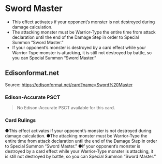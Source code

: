 # Sword Master

*   This effect activates if your opponent’s monster is not destroyed during damage calculation.
*   The attacking monster must be Warrior-Type the entire time from attack declaration until the end of the Damage Step in order to Special Summon “Sword Master.”
*   If your opponent’s monster is destroyed by a card effect while your Warrior-Type monster is attacking, it is still not destroyed by battle, so you can Special Summon “Sword Master.”

## Edisonformat.net

Source: https://edisonformat.net/card?name=Sword%20Master

### Edison-Accurate PSCT

> No Edison-Accurate PSCT available for this card.

### Card Rulings

●This effect activates if your opponent’s monster is not destroyed during damage calculation.
●The attacking monster must be Warrior-Type the entire time from attack declaration until the end of the Damage Step in order to Special Summon “Sword Master.”
●If your opponent’s monster is destroyed by a card effect while your Warrior-Type monster is attacking, it is still not destroyed by battle, so you can Special Summon “Sword Master.”
            